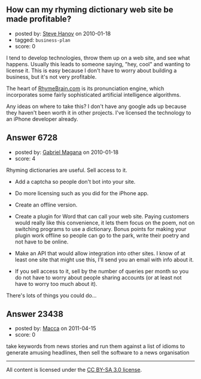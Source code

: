 ## How can my rhyming dictionary web site be made profitable?

- posted by: [Steve Hanov](https://stackexchange.com/users/-1/1958-steve-hanov) on 2010-01-18
- tagged: `business-plan`
- score: 0

I tend to develop technologies, throw them up on a web site, and see what happens. Usually this leads to someone saying, "hey, cool" and wanting to license it. This is easy because I don't have to worry about building a business, but it's not very profitable.

The heart of <a href="http://rhymebrain.com/">RhymeBrain.com</a> is its pronunciation engine, which incorporates some fairly sophisticated artificial intelligence algorithms.

Any ideas on where to take this? I don't have any google ads up because they haven't been worth it in other projects. I've licensed the technology to an iPhone developer already.



## Answer 6728

- posted by: [Gabriel Magana](https://stackexchange.com/users/-1/1158-gabriel-magana) on 2010-01-18
- score: 4

Rhyming dictionaries are useful.  Sell access to it.

- Add a captcha so people don't bot into your site.

- Do more licensing such as you did for the iPhone app.

- Create an offline version.

- Create a plugin for Word that can call your web site.  Paying customers would really like this convenience, it lets them focus on the poem, not on switching programs to use a dictionary.  Bonus points for making your plugin work offline so people can go to the park, write their poetry and not have to be online.

- Make an API that would allow integration into other sites.  I know of at least one site that might use this, I'll send you an email with info about it.

- If you sell access to it, sell by the number of queries per month so you do not have to worry about people sharing accounts (or at least not have to worry too much about it).

There's lots of things you could do...


## Answer 23438

- posted by: [Macca](https://stackexchange.com/users/-1/2171-macca) on 2011-04-15
- score: 0

take keywords from news stories and run them against a list of idioms to generate amusing headlines, then sell the software to a news organisation



---

All content is licensed under the [CC BY-SA 3.0 license](https://creativecommons.org/licenses/by-sa/3.0/).
